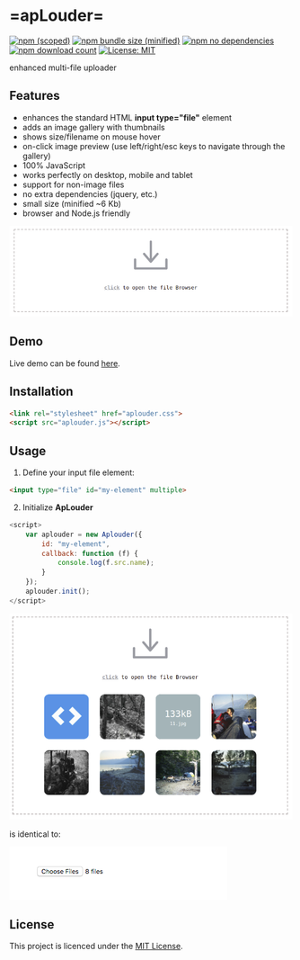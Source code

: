 # =apLouder=
[![npm (scoped)](https://img.shields.io/npm/v/@maslick/aplouder.svg)](https://www.npmjs.com/package/@maslick/aplouder)
[![npm bundle size (minified)](https://img.shields.io/badge/minified-6Kb-green.svg)](https://www.npmjs.com/package/@maslick/aplouder)
[![npm no dependencies](https://img.shields.io/badge/dependencies-none-green.svg)](https://www.npmjs.com/package/@maslick/radiaslider)
[![npm download count](https://img.shields.io/npm/dt/@maslick/aplouder.svg)](https://npmcharts.com/compare/@maslick/aplouder?minimal=true)
[![License: MIT](https://img.shields.io/badge/License-MIT-blue.svg)](https://opensource.org/licenses/MIT)

enhanced multi-file uploader

## Features
 * enhances the standard HTML **input type="file"** element
 * adds an image gallery with thumbnails
 * shows size/filename on mouse hover
 * on-click image preview (use left/right/esc keys to navigate through the gallery)
 * 100% JavaScript
 * works perfectly on desktop, mobile and tablet
 * support for non-image files
 * no extra dependencies (jquery, etc.)
 * small size (minified ~6 Kb)
 * browser and Node.js friendly

![aplouder](img/screenshot1.png?raw=true "apLouder")


## Demo
Live demo can be found [here](https://maslick.github.io/aplouder/demo/index.html).

## Installation
```html
<link rel="stylesheet" href="aplouder.css">
<script src="aplouder.js"></script>
```
 
## Usage
1. Define your input file element:
```html
<input type="file" id="my-element" multiple>
```
2. Initialize **ApLouder**
```js
<script>
    var aplouder = new Aplouder({
        id: "my-element",
        callback: function (f) {
            console.log(f.src.name);
        }
    });
    aplouder.init();
</script>
```

![aplouder](img/screenshot2.png?raw=true "apLouder")

is identical to:

![aplouder](img/screenshot3.png?raw=true "standard input element")


## License

This project is licenced under the [MIT License](http://opensource.org/licenses/mit-license.html).


